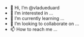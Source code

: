 - 👋 Hi, I’m @vladueduard
- 👀 I’m interested in ...
- 🌱 I’m currently learning ...
- 💞️ I’m looking to collaborate on ...
- 📫 How to reach me ...

<!---
vladueduared/vladueduared is a ✨ special ✨ repository because its `README.md` (this file) appears on your GitHub profile.
You can click the Preview link to take a look at your changes.
--->
